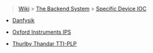 > [Wiki](Home) > [The Backend System](The-Backend-System) > [Specific Device IOC](Specific-Device-IOC)

* [Danfysik](Danfysik)

* [Oxford Instruments IPS](OxfordInstrumentsIPS)

* [Thurlby Thandar TTI-PLP](Thurlby-Thandar-:-TTI-PLP-Power-Supply)